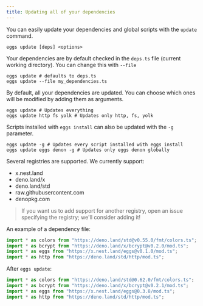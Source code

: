 ```yaml
---
title: Updating all of your dependencies
---
```


You can easily update your dependencies and global scripts with the `update` command.

```shell script
eggs update [deps] <options>
```

Your dependencies are by default checked in the `deps.ts` file (current working directory). You can change this with `--file`

```shell script
eggs update # defaults to deps.ts
eggs update --file my_dependencies.ts
```

By default, all your dependencies are updated. You can choose which ones will be modified by adding them as arguments.

```shell script
eggs update # Updates everything
eggs update http fs yolk # Updates only http, fs, yolk
```

Scripts installed with `eggs install` can also be updated with the `-g` parameter.

```shell script
eggs update -g # Updates every script installed with eggs install
eggs update eggs denon -g # Updates only eggs denon globally
```

Several registries are supported. We currently support:

- x.nest.land
- deno.land/x
- deno.land/std
- raw.githubusercontent.com
- denopkg.com

> If you want us to add support for another registry, open an issue specifying the registry; we'll consider adding it!

An example of a dependency file:

```ts
import * as colors from "https://deno.land/std@v0.55.0/fmt/colors.ts";
import * as bcrypt from "https://deno.land/x/bcrypt@v0.2.0/mod.ts";
import * as eggs from "https://x.nest.land/eggs@v0.1.0/mod.ts";
import * as http from "https://deno.land/std/http/mod.ts";
```

After `eggs update`:

```ts
import * as colors from "https://deno.land/std@0.62.0/fmt/colors.ts";
import * as bcrypt from "https://deno.land/x/bcrypt@v0.2.1/mod.ts";
import * as eggs from "https://x.nest.land/eggs@0.3.8/mod.ts";
import * as http from "https://deno.land/std/http/mod.ts";
```
